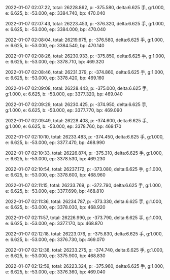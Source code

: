 2022-01-07 02:07:22, total: 26228.862, p: -375.580, delta:6.625 手, g:1.000, e: 6.625, b: -53.000, ep: 3384.740, bp: 470.040

2022-01-07 02:07:43, total: 26223.453, p: -376.320, delta:6.625 手, g:1.000, e: 6.625, b: -53.000, ep: 3384.000, bp: 470.040

2022-01-07 02:08:04, total: 26219.675, p: -376.580, delta:6.625 手, g:1.000, e: 6.625, b: -53.000, ep: 3384.540, bp: 470.140

2022-01-07 02:08:26, total: 26230.933, p: -375.850, delta:6.625 手, g:1.000, e: 6.625, b: -53.000, ep: 3378.710, bp: 469.320

2022-01-07 02:08:46, total: 26231.379, p: -374.860, delta:6.625 手, g:1.000, e: 6.625, b: -53.000, ep: 3378.420, bp: 469.160

2022-01-07 02:09:08, total: 26228.443, p: -375.000, delta:6.625 手, g:1.000, e: 6.625, b: -53.000, ep: 3377.320, bp: 469.040

2022-01-07 02:09:29, total: 26230.425, p: -374.950, delta:6.625 手, g:1.000, e: 6.625, b: -53.000, ep: 3377.770, bp: 469.090

2022-01-07 02:09:49, total: 26228.408, p: -374.600, delta:6.625 手, g:1.000, e: 6.625, b: -53.000, ep: 3378.760, bp: 469.170

2022-01-07 02:10:10, total: 26233.483, p: -374.450, delta:6.625 手, g:1.000, e: 6.625, b: -53.000, ep: 3377.470, bp: 468.990

2022-01-07 02:10:33, total: 26226.874, p: -375.310, delta:6.625 手, g:1.000, e: 6.625, b: -53.000, ep: 3378.530, bp: 469.230

2022-01-07 02:10:54, total: 26237.172, p: -373.080, delta:6.625 手, g:1.000, e: 6.625, b: -53.000, ep: 3378.600, bp: 468.960

2022-01-07 02:11:15, total: 26233.769, p: -372.790, delta:6.625 手, g:1.000, e: 6.625, b: -53.000, ep: 3377.690, bp: 468.810

2022-01-07 02:11:36, total: 26234.787, p: -373.330, delta:6.625 手, g:1.000, e: 6.625, b: -53.000, ep: 3378.030, bp: 468.920

2022-01-07 02:11:57, total: 26226.990, p: -373.790, delta:6.625 手, g:1.000, e: 6.625, b: -53.000, ep: 3377.170, bp: 468.870

2022-01-07 02:12:18, total: 26223.076, p: -375.830, delta:6.625 手, g:1.000, e: 6.625, b: -53.000, ep: 3376.730, bp: 469.070

2022-01-07 02:12:38, total: 26233.275, p: -374.740, delta:6.625 手, g:1.000, e: 6.625, b: -53.000, ep: 3375.900, bp: 468.830

2022-01-07 02:12:59, total: 26223.324, p: -375.960, delta:6.625 手, g:1.000, e: 6.625, b: -53.000, ep: 3376.360, bp: 469.040